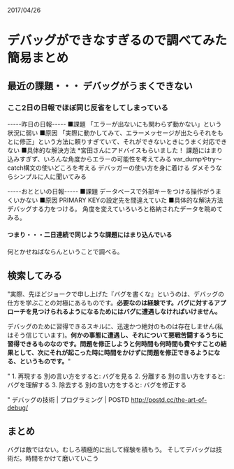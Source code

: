2017/04/26
# デバッグができなすぎるので調べてみた簡易まとめ

## 最近の課題・・・ デバッグがうまくできない

### ここ2日の日報でほぼ同じ反省をしてしまっている

-----昨日の日報-----
■課題
「エラーが出ないにも関わらず動かない」という状況に弱い
■原因
「実際に動かしてみて、エラーメッセージが出たらそれをもとに修正」という方法に頼りすぎていて、それができないときにうまく対応できない
■具体的な解決方法
*宮田さんにアドバイスもらいました！
課題にはまり込みすぎず、いろんな角度からエラーの可能性を考えてみる
var_dumpやtry～catch構文の使いどころを考える
デバッガーの使い方を身に着ける
ダメそうならシンプルに人に聞いてみる

-----おとといの日報-----
■課題
データベースで外部キーをつける操作がうまくいかない
■原因
PRIMARY KEYの設定先を間違えていた
■具体的な解決方法
デバッグする力をつける。
角度を変えていろいろと格納されたデータを眺めてみる。


#### つまり・・・二日連続で同じような課題にはまり込んでいる

何とかせねばならんということで調べる。

## 検索してみる

"実際、先ほどジョークで申し上げた『バグを書くな』というのは、デバッグの仕方を学ぶことの対極にあるものです。**必要なのは経験です。バグに対するアプローチを見つけられるようになるためにはバグに遭遇しなければいけません。**

デバッグのために習得できるスキルに、迅速かつ絶対のものは存在しません(私はそう信じています)。**何かの事態に遭遇し、それについて悪戦苦闘するうちに習得できるものなのです。問題を修正しようと何時間も何時間も費やすことの結果として、次にそれが起こった時に時間をかけずに問題を修正できるようになる、というものです。**"

"
	1. 再現する 別の言い方をすると: バグを見る
	2. 分離する 別の言い方をすると: バグを理解する
	3. 除去する 別の言い方をすると: バグを修正する

"
デバッグの技術 | プログラミング | POSTD
http://postd.cc/the-art-of-debug/

## まとめ

バグは敵ではない。むしろ積極的に出して経験を積もう。
そしてデバッグは技術だ。時間をかけて磨いていこう
